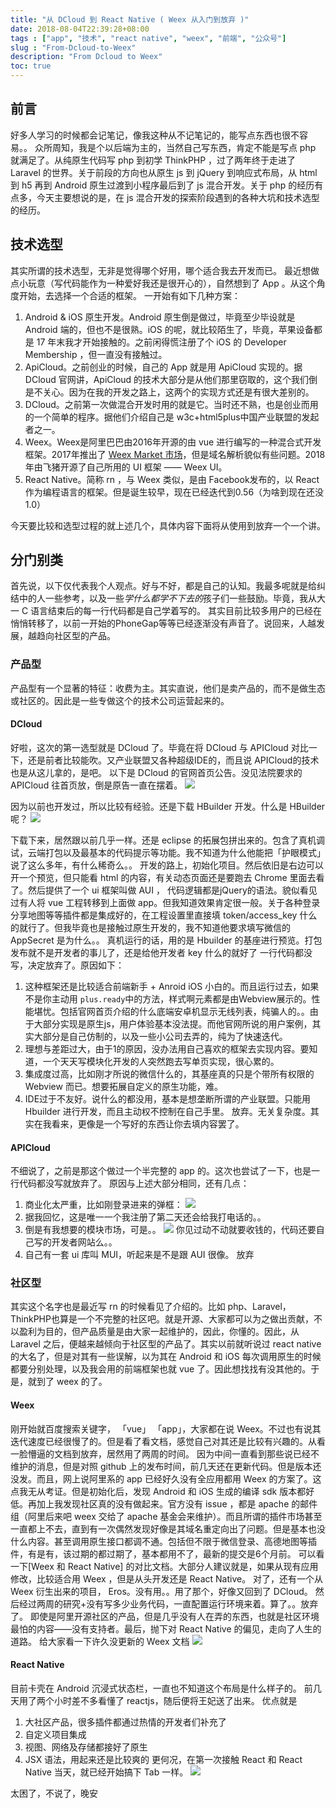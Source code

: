 ```yaml
---
title: "从 DCloud 到 React Native ( Weex 从入门到放弃 )"
date: 2018-08-04T22:39:28+08:00
tags : ["app", "技术", "react native", "weex", "前端", "公众号"]
slug : "From-Dcloud-to-Weex"
description: "From Dcloud to Weex"
toc: true
---
```


## 前言
好多人学习的时候都会记笔记，像我这种从不记笔记的，能写点东西也很不容易。。
众所周知，我是个以后端为主的，当然自己写东西，肯定不能是写点 php 就满足了。从纯原生代码写 php 到初学 ThinkPHP ，过了两年终于走进了 Laravel 的世界。关于前段的方向也从原生 js 到 jQuery 到响应式布局，从 html 到 h5 再到 Android 原生过渡到小程序最后到了 js 混合开发。关于 php 的经历有点多，今天主要想说的是，在 js 混合开发的探索阶段遇到的各种大坑和技术选型的经历。

## 技术选型
其实所谓的技术选型，无非是觉得哪个好用，哪个适合我去开发而已。
最近想做点小玩意（写代码能作为一种爱好我还是很开心的），自然想到了 App 。从这个角度开始，去选择一个合适的框架。
一开始有如下几种方案：
1. Android & iOS 原生开发。Android 原生倒是做过，毕竟至少毕设就是 Android 端的，但也不是很熟。iOS 的呢，就比较陌生了，毕竟，苹果设备都是 17 年末我才开始接触的。之前闲得慌注册了个 iOS 的 Developer Membership ，但一直没有接触过。
2. ApiCloud。之前创业的时候，自己的 App 就是用 ApiCloud 实现的。据 DCloud 官网讲，ApiCloud 的技术大部分是从他们那里窃取的，这个我们倒是不关心。因为在我的开发之路上，这两个的实现方式还是有很大差别的。
3. DCloud。之前第一次做混合开发时用的就是它。当时还不熟，也是创业而用的一个简单的程序。据他们介绍自己是 w3c+html5plus中国产业联盟的发起者之一。
4. Weex。Weex是阿里巴巴由2016年开源的由 vue 进行编写的一种混合式开发框架。2017年推出了 [Weex Market 市场](https://market.dotwe.org)，但是域名解析貌似有些问题。2018年由飞猪开源了自己所用的 UI 框架 —— Weex UI。
5. React Native。简称 rn ，与 Weex 类似，是由 Facebook发布的，以 React 作为编程语言的框架。但是诞生较早，现在已经迭代到0.56（为啥到现在还没1.0）

今天要比较和选型过程的就上述几个，具体内容下面将从使用到放弃一个一个讲。

## 分门别类
首先说，以下仅代表我个人观点。好与不好，都是自己的认知。我最多呢就是给纠结中的人一些参考，以及一些*学什么都学不下去的*孩子们一些鼓励。毕竟，我从大一 C 语言结束后的每一行代码都是自己学着写的。
其实目前比较多用户的已经在悄悄转移了，以前一开始的PhoneGap等等已经逐渐没有声音了。说回来，人越发展，越趋向社区型的产品。
### 产品型
产品型有一个显著的特征：收费为主。其实直说，他们是卖产品的，而不是做生态或社区的。因此是一些专做这个的技术公司运营起来的。

#### DCloud
好啦，这次的第一选型就是 DCloud 了。毕竟在将 DCloud 与 APICloud 对比一下，还是前者比较能吹。又产业联盟又各种超级IDE的，而且说 APICloud的技术也是从这儿拿的，是吧。
以下是 DCloud 的官网首页公告。没见法院要求的 APICloud 往首页放，倒是原告一直在摆着。
![](15333215646832.jpg)

因为以前也开发过，所以比较有经验。还是下载 HBuilder 开发。什么是 HBuilder 呢？
![](15333216777307.jpg)

下载下来，居然跟以前几乎一样。还是 eclipse 的拓展包拼出来的。包含了真机调试，云端打包以及最基本的代码提示等功能。我不知道为什么他能把「护眼模式」说了这么多年，有什么稀奇么。。
开发的路上，初始化项目。然后依旧是右边可以开一个预览，但只能看 html 的内容，有关动态页面还是要跑去 Chrome 里面去看了。然后提供了一个 ui 框架叫做 AUI ， 代码逻辑都是jQuery的语法。貌似看见过有人将 vue 工程转移到上面做 app。但我知道效果肯定很一般。关于各种登录分享地图等等插件都是集成好的，在工程设置里直接填 token/access\_key 什么的就行了。但我毕竟也是接触过原生开发的，我不知道他要求填写微信的 AppSecret 是为什么。。
真机运行的话，用的是 Hbuilder 的基座进行预览。打包发布就不是开发者的事儿了，还是给他开发者 key 什么的就好了
一行代码都没写，决定放弃了。原因如下：

1. 这种框架还是比较适合前端新手 + Anroid iOS 小白的。而且运行过去，如果不是你主动用 `plus.ready`中的方法，样式啊元素都是由Webview展示的。性能堪忧。包括官网首页介绍的什么底端安卓机显示无线列表，纯骗人的。。由于大部分实现是原生js，用户体验基本没法提。而他官网所说的用户案例，其实大部分是自己仿制的，以及一些小公司去弄的，纯为了快速迭代。
2. 理想与差距过大，由于1的原因，没办法用自己喜欢的框架去实现内容。要知道，一个天天写模块化开发的人突然跑去写单页实现，很心累的。
3. 集成度过高，比如刚才所说的微信什么的，其基座真的只是个带所有权限的 Webview 而已。想要拓展自定义的原生功能，难。
4. IDE过于不友好。说什么的都没用，基本是想垄断所谓的产业联盟。只能用 Hbuilder 进行开发，而且主动权不控制在自己手里。
放弃。无关复杂度。其实在我看来，更像是一个写好的东西让你去填内容罢了。

#### APICloud
不细说了，之前是那这个做过一个半完整的 app 的。这次也尝试了一下，也是一行代码都没写就放弃了。
原因与上述大部分相同，还有几点：
1. 商业化太严重，比如刚登录进来的弹框：
![](15333232848088.jpg)
2. 据我回忆，这是唯一一个我注册了第二天还会给我打电话的。。
3. 倒是有我想要的模块市场，可是。。
![](15333233853020.jpg)
你见过动不动就要收钱的，代码还要自己写的开发者网站么。。
4. 自己有一套 ui 库叫 MUI，听起来是不是跟 AUI 很像。
放弃

### 社区型
其实这个名字也是最近写 rn 的时候看见了介绍的。比如 php、Laravel，ThinkPHP也算是一个不完整的社区吧。就是开源、大家都可以为之做出贡献，不以盈利为目的，但产品质量是由大家一起维护的，因此，你懂的。因此，从 Laravel 之后，便越来越倾向于社区型的产品了。其实以前就听说过 react native 的大名了，但是对其有一些误解，以为其在 Android 和 iOS 每次调用原生的时候都要分别处理，以及我会用的前端框架也就 vue 了。因此想找找有没其他的。于是，就到了 weex 的了。
#### Weex
刚开始就百度搜索关键字， 「vue」 「app」，大家都在说 Weex。不过也有说其迭代速度已经很慢了的。但是看了看文档，感觉自己对其还是比较有兴趣的。从看一脸懵逼的文档到放弃，居然用了两周的时间。
因为中间一直看到那些说已经不维护的消息，但是对照 github 上的发布时间，前几天还在更新代码。但是版本还没发。而且，网上说阿里系的 app 已经好久没有全应用都用 Weex 的方案了。这点我无从考证。但是初始化后，发现 Android 和 iOS 生成的编译 sdk 版本都好低。再加上我发现社区真的没有做起来。官方没有 issue ，都是 apache 的邮件组（阿里后来吧 weex 交给了 apache 基金会来维护）。而且所谓的插件市场甚至一直都上不去，直到有一次偶然发现好像是其域名重定向出了问题。但是基本也没什么内容。甚至调用原生接口都调不通。包括但不限于微信登录、高德地图等插件，有是有，该过期的都过期了，基本都用不了，最新的提交是6个月前。
可以看一下[Weex 和 React Native] 的对比文档。大部分人建议就是，如果从现有应用修改，比较适合用 Weex ，但是从头开发还是 React Native。
对了，还有一个从 Weex 衍生出来的项目， Eros。没有用。。用了那个，好像又回到了 DCloud。
然后经过两周的研究+没有写多少业务代码，一直配置运行环境来着。算了。。放弃了。
即使是阿里开源社区的产品，但是几乎没有人在弄的东西，也就是社区环境最怕的内容——没有支持者。最后，抛下对 React Native 的偏见，走向了人生的道路。
给大家看一下许久没更新的 Weex 文档
![](15333250316524.jpg)

#### React Native
目前卡壳在 Android 沉浸式状态栏，一直也不知道这个布局是什么样子的。
前几天用了两个小时差不多看懂了 reactjs，随后便将王妃送了出来。
优点就是
1. 大社区产品，很多插件都通过热情的开发者们补充了
2. 自定义项目集成
3. 视图、网络及存储都接好了原生
4. JSX 语法，用起来还是比较爽的
更何况，在第一次接触 React 和 React Native 当天，就已经开始搞下 Tab 一样。
![](15333254941780.jpg)

太困了，不说了，晚安


